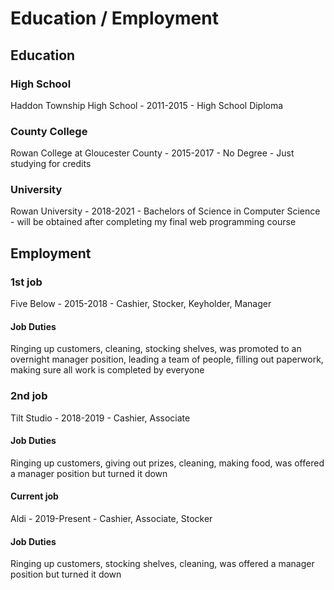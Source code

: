 # Education / Employment

## Education

### High School

Haddon Township High School - 2011-2015 - High School Diploma

### County College

Rowan College at Gloucester County - 2015-2017 - No Degree - Just studying for credits

### University

Rowan University - 2018-2021 - Bachelors of Science in Computer Science - will be obtained after completing my final web programming course

## Employment

### 1st job

Five Below - 2015-2018 - Cashier, Stocker, Keyholder, Manager

#### Job Duties

Ringing up customers, cleaning, stocking shelves, was promoted to an overnight manager position, leading a team of people, filling out paperwork, making sure all work is completed by everyone

### 2nd job

Tilt Studio - 2018-2019 - Cashier, Associate

#### Job Duties

Ringing up customers, giving out prizes, cleaning, making food, was offered a manager position but turned it down

#### Current job

Aldi - 2019-Present - Cashier, Associate, Stocker

#### Job Duties

Ringing up customers, stocking shelves, cleaning, was offered a manager position but turned it down
